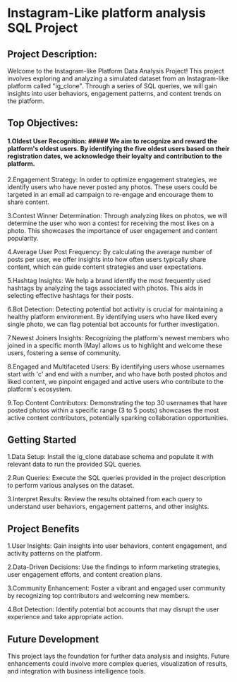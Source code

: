 # Instagram-Like platform analysis SQL Project

## Project Description:

Welcome to the Instagram-like Platform Data Analysis Project! This project involves exploring and analyzing a simulated dataset from an Instagram-like platform called "ig_clone". Through a series of SQL queries, we will gain insights into user behaviors, engagement patterns, and content trends on the platform.

## Top Objectives:

#### 1.Oldest User Recognition: ##### We aim to recognize and reward the platform's oldest users. By identifying the five oldest users based on their registration dates, we acknowledge their loyalty and contribution to the platform.

2.Engagement Strategy: In order to optimize engagement strategies, we identify users who have never posted any photos. These users could be targeted in an email ad campaign to re-engage and encourage them to share content.

3.Contest Winner Determination: Through analyzing likes on photos, we will determine the user who won a contest for receiving the most likes on a photo. This showcases the importance of user engagement and content popularity.

4.Average User Post Frequency: By calculating the average number of posts per user, we offer insights into how often users typically share content, which can guide content strategies and user expectations.

5.Hashtag Insights: We help a brand identify the most frequently used hashtags by analyzing the tags associated with photos. This aids in selecting effective hashtags for their posts.

6.Bot Detection: Detecting potential bot activity is crucial for maintaining a healthy platform environment. By identifying users who have liked every single photo, we can flag potential bot accounts for further investigation.

7.Newest Joiners Insights: Recognizing the platform's newest members who joined in a specific month (May) allows us to highlight and welcome these users, fostering a sense of community.

8.Engaged and Multifaceted Users: By identifying users whose usernames start with 'c' and end with a number, and who have both posted photos and liked content, we pinpoint engaged and active users who contribute to the platform's ecosystem.

9.Top Content Contributors: Demonstrating the top 30 usernames that have posted photos within a specific range (3 to 5 posts) showcases the most active content contributors, potentially sparking collaboration opportunities.

## Getting Started

1.Data Setup: Install the ig_clone database schema and populate it with relevant data to run the provided SQL queries.

2.Run Queries: Execute the SQL queries provided in the project description to perform various analyses on the dataset.

3.Interpret Results: Review the results obtained from each query to understand user behaviors, engagement patterns, and other insights.

## Project Benefits

1.User Insights: Gain insights into user behaviors, content engagement, and activity patterns on the platform.

2.Data-Driven Decisions: Use the findings to inform marketing strategies, user engagement efforts, and content creation plans.

3.Community Enhancement: Foster a vibrant and engaged user community by recognizing top contributors and welcoming new members.

4.Bot Detection: Identify potential bot accounts that may disrupt the user experience and take appropriate action.

## Future Development

This project lays the foundation for further data analysis and insights. Future enhancements could involve more complex queries, visualization of results, and integration with business intelligence tools.


